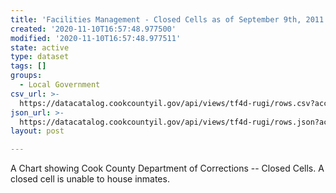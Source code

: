 ```yaml
---
title: 'Facilities Management - Closed Cells as of September 9th, 2011'
created: '2020-11-10T16:57:48.977500'
modified: '2020-11-10T16:57:48.977511'
state: active
type: dataset
tags: []
groups:
  - Local Government
csv_url: >-
  https://datacatalog.cookcountyil.gov/api/views/tf4d-rugi/rows.csv?accessType=DOWNLOAD
json_url: >-
  https://datacatalog.cookcountyil.gov/api/views/tf4d-rugi/rows.json?accessType=DOWNLOAD
layout: post

---
```

A Chart showing Cook County Department of Corrections -- Closed Cells. A closed cell is unable to house inmates.
